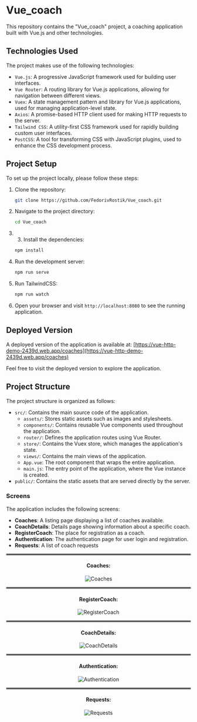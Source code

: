 # Vue_coach

This repository contains the "Vue_coach" project, a coaching application built with Vue.js and other technologies.

## Technologies Used

The project makes use of the following technologies:

- `Vue.js`: A progressive JavaScript framework used for building user interfaces. 
- `Vue Router`: A routing library for Vue.js applications, allowing for navigation between different views.
- `Vuex`: A state management pattern and library for Vue.js applications, used for managing application-level state.
- `Axios`: A promise-based HTTP client used for making HTTP requests to the server.
- `Tailwind CSS`: A utility-first CSS framework used for rapidly building custom user interfaces.
- `PostCSS`: A tool for transforming CSS with JavaScript plugins, used to enhance the CSS development process.

## Project Setup

To set up the project locally, please follow these steps:

1. Clone the repository:

   ```bash
   git clone https://github.com/FedorivRostik/Vue_coach.git
   ``` 
2. Navigate to the project directory:
     ```bash
   cd Vue_coach
   ``` 
3. 3. Install the dependencies:
   ```bash
   npm install
   ``` 
4. Run the development server:
    ```bash
   npm run serve
   ```
5. Run TailwindCSS:
     ```bash
   npm run watch
   ```
6. Open your browser and visit `http://localhost:8080` to see the running application.

## Deployed Version

A deployed version of the application is available at: [https://vue-http-demo-2439d.web.app/coaches](https://vue-http-demo-2439d.web.app/coaches)

Feel free to visit the deployed version to explore the application.

## Project Structure

The project structure is organized as follows:

- `src/`: Contains the main source code of the application.
  - `assets/`: Stores static assets such as images and stylesheets.
  - `components/`: Contains reusable Vue components used throughout the application.
  - `router/`: Defines the application routes using Vue Router.
  - `store/`: Contains the Vuex store, which manages the application's state.
  - `views/`: Contains the main views of the application.
  - `App.vue`: The root component that wraps the entire application.
  - `main.js`: The entry point of the application, where the Vue instance is created.
- `public/`: Contains the static assets that are served directly by the server.

### Screens

The application includes the following screens:

- **Coaches**: A listing page displaying a list of coaches available.
- **CoachDetails**: Details page showing information about a specific coach.
- **RegisterCoach**: The place for registration as a coach.
- **Authentication**: The authentication page for user login and registration.
- **Requests**: A list of coach requests
<hr style="border:2px solid gray">



<h4 align="center">Coaches:</h4>
<p align="center">
  <img src="https://github.com/FedorivRostik/Vue_coach/assets/45173800/521df6dd-50a3-48fc-bf79-47074d1a0cae" alt="Coaches">
</p>
<hr style="border:2px solid gray">

<h4 align="center">RegisterCoach:</h4>
<p align="center">
  <img src="https://github.com/FedorivRostik/Vue_coach/assets/45173800/64f9cd33-b8e5-420b-a30a-13709148127f" alt="RegisterCoach">
</p>
<hr style="border:2px solid gray">

<h4 align="center">CoachDetails:</h4>
<p align="center">
  <img src="https://github.com/FedorivRostik/Vue_coach/assets/45173800/678b2757-963c-4b3b-b805-ae1569ec56cd" alt="CoachDetails">
</p>
<hr style="border:2px solid gray">

<h4 align="center">Authentication:</h4>
<p align="center">
  <img src="https://github.com/FedorivRostik/Vue_coach/assets/45173800/9b46b1e6-16cf-4887-9fbf-b85e2bc24f4a" alt="Authentication">
</p>
<hr style="border:2px solid gray">

<h4 align="center">Requests:</h4>
<p align="center">
  <img src="https://github.com/FedorivRostik/Vue_coach/assets/45173800/0154052a-c38c-471a-873c-020f99342896"
 alt="Requests">
</p>
